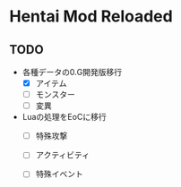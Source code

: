 # Hentai Mod Reloaded

## TODO
- 各種データの0.G開発版移行
  - [x] アイテム
  - [ ] モンスター
  - [ ] 変異
- Luaの処理をEoCに移行
  - [ ] 特殊攻撃
  - [ ] アクティビティ
  - [ ] 特殊イベント

